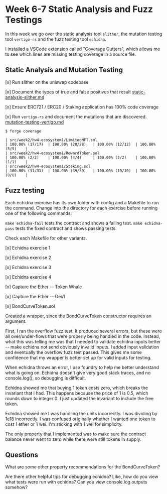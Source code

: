 # Week 6-7 Static Analysis and Fuzz Testings

In this week we go over the static analysis tool `slither`, the mutation testing
tool `vertigo-rs` and the fuzz testing tool `echidna`.

I installed a VSCode extension called "Coverage Gutters", which allows me to see
which lines are missing testing coverage in a source file.

## Static Analysis and Mutation Testing

[x] Run slither on the uniswap codebase

[x] Document the types of true and false positives that result
[static-analysis-slither.md](./static-analysis-slither.md)

[x] Ensure ERC721 / ERC20 / Staking application has 100% code coverage

[x] Run `vertigo-rs` and document the mutations that are discovered.
[mutation-testing-vertigo.md](./mutation-testing-vertigo.md)

```
$ forge coverage

| src/week2/hw4-ecosystem1/LimitedNFT.sol                                        | 100.00% (17/17)  | 100.00% (28/28)   | 100.00% (12/12)  | 100.00% (5/5)    |
| src/week2/hw4-ecosystem1/RewardToken.sol                                       | 100.00% (2/2)    | 100.00% (4/4)     | 100.00% (2/2)    | 100.00% (1/1)    |
| src/week2/hw4-ecosystem1/Staking.sol                                           | 100.00% (31/31)  | 100.00% (39/39)   | 100.00% (10/10)  | 100.00% (8/8)    |

```

## Fuzz testing

Each echidna exercise has its own folder with config and a Makefile to run the
command. Change into the directory for each exercise before running one of the
following commands:

`make echidna-fail` tests the contract and shows a failing test. `make
echidna-pass` tests the fixed contract and shows passing tests.

Check each Makefile for other variants.

[x] Echidna exercise 1

[x] Echidna exercise 2

[x] Echidna exercise 3

[x] Echidna exercise 4

[x] Capture the Ether -- Token Whale

[x] Capture the Ether -- Dex1

[x] BondCurveToken.sol

Created a wrapper, since the BondCurveToken constructor requires an argument.

First, I ran the overflow fuzz test. It produced several errors, but these were
all over/under-flows that were properly being handled in the code. Instead, what
this was telling me was that I needed to validate echidna inputs better -- make
echidna not send obviously invalid inputs. I added input validation and
eventually the overflow fuzz test passed. This gives me some confidence that my
wrapper is better set up for valid inputs for testing.

When echidna throws an error, I use foundry to help me better understand what is
going on. Echidna doesn't give very good stack traces, and no console.log(), so
debugging is difficult.

Echidna showed me that buying 1 token costs zero, which breaks the invariant
that I had. This happens because the price of 1 is 0.5, which rounds down to
integer 0. I just updated the invariant to include the free token.

Echidna showed me I was handling the units incorrectly. I was dividing by 1e18
incorrectly. I was confused originally whether I wanted one token to cost 1
ether or 1 wei. I'm sticking with 1 wei for simplicity.

The only property that I implemented was to make sure the contract balance never
went to zero while there were still tokens in supply.

## Questions

What are some other property recommendations for the BondCurveToken?

Are there other helpful tips for debugging echidna? Like, how do you view what
tests were run with echidna? Can you view console.log outputs somehow?
